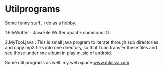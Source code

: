 # Utilprograms
Some funny stuff , i do as a hobby.

1.FileWritter : 
Java File Writter apache commons IO.

2.MyTool.java :
This is small java program to iterate through sub directories
and copy mp3 files into one directory, so that I can transfer these files and
see those under one album in play music of android.

Some util programs as well. my web space www.mksiva.com
